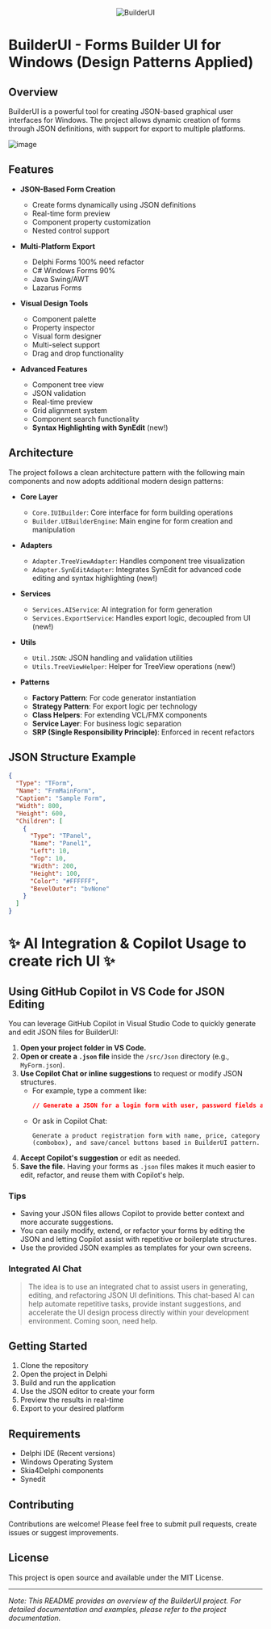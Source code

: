 <p align="center">
  <img src="https://github.com/user-attachments/assets/ec398da9-c462-40e8-b578-c3c264965042" alt="BuilderUI">
</p>

# BuilderUI - Forms Builder UI for Windows (Design Patterns Applied)

## Overview
BuilderUI is a powerful tool for creating JSON-based graphical user interfaces for Windows. The project allows dynamic creation of forms through JSON definitions, with support for export to multiple platforms.

![image](https://github.com/user-attachments/assets/4c088d07-b81d-486f-b178-0a91ccc46511)


## Features

- **JSON-Based Form Creation**
  - Create forms dynamically using JSON definitions
  - Real-time form preview
  - Component property customization
  - Nested control support

- **Multi-Platform Export**
  - Delphi Forms 100% need refactor
  - C# Windows Forms 90% 
  - Java Swing/AWT
  - Lazarus Forms

- **Visual Design Tools**
  - Component palette
  - Property inspector
  - Visual form designer
  - Multi-select support
  - Drag and drop functionality

- **Advanced Features**
  - Component tree view
  - JSON validation
  - Real-time preview
  - Grid alignment system
  - Component search functionality
  - **Syntax Highlighting with SynEdit** (new!)

## Architecture

The project follows a clean architecture pattern with the following main components and now adopts additional modern design patterns:

- **Core Layer**
  - `Core.IUIBuilder`: Core interface for form building operations
  - `Builder.UIBuilderEngine`: Main engine for form creation and manipulation

- **Adapters**
  - `Adapter.TreeViewAdapter`: Handles component tree visualization
  - `Adapter.SynEditAdapter`: Integrates SynEdit for advanced code editing and syntax highlighting (new!)

- **Services**
  - `Services.AIService`: AI integration for form generation
  - `Services.ExportService`: Handles export logic, decoupled from UI (new!)

- **Utils**
  - `Util.JSON`: JSON handling and validation utilities
  - `Utils.TreeViewHelper`: Helper for TreeView operations (new!)

- **Patterns**
  - **Factory Pattern**: For code generator instantiation
  - **Strategy Pattern**: For export logic per technology
  - **Class Helpers**: For extending VCL/FMX components
  - **Service Layer**: For business logic separation
  - **SRP (Single Responsibility Principle)**: Enforced in recent refactors

## JSON Structure Example

```json
{
  "Type": "TForm",
  "Name": "FrmMainForm",
  "Caption": "Sample Form",
  "Width": 800,
  "Height": 600,
  "Children": [
    {
      "Type": "TPanel",
      "Name": "Panel1",
      "Left": 10,
      "Top": 10,
      "Width": 200,
      "Height": 100,
      "Color": "#FFFFFF",
      "BevelOuter": "bvNone"
    }
  ]
}
```

# ✨ AI Integration & Copilot Usage to create rich UI ✨

## Using GitHub Copilot in VS Code for JSON Editing

You can leverage GitHub Copilot in Visual Studio Code to quickly generate and edit JSON files for BuilderUI:

1. **Open your project folder in VS Code.**
2. **Open or create a `.json` file** inside the `/src/Json` directory (e.g., `MyForm.json`).
3. **Use Copilot Chat or inline suggestions** to request or modify JSON structures.
   - For example, type a comment like:
     ```json
     // Generate a JSON for a login form with user, password fields and a login button based in BuilderUI pattern.
     ```
   - Or ask in Copilot Chat:
     ```
     Generate a product registration form with name, price, category (combobox), and save/cancel buttons based in BuilderUI pattern.
     ```
4. **Accept Copilot's suggestion** or edit as needed.
5. **Save the file.** Having your forms as `.json` files makes it much easier to edit, refactor, and reuse them with Copilot's help.

### Tips

- Saving your JSON files allows Copilot to provide better context and more accurate suggestions.
- You can easily modify, extend, or refactor your forms by editing the JSON and letting Copilot assist with repetitive or boilerplate structures.
- Use the provided JSON examples as templates for your own screens.

### Integrated AI Chat

> The idea is to use an integrated chat to assist users in generating, editing, and refactoring JSON UI definitions. This chat-based AI can help automate repetitive tasks, provide instant suggestions, and accelerate the UI design process directly within your development environment. Coming soon, need help.

## Getting Started

1. Clone the repository
2. Open the project in Delphi
3. Build and run the application
4. Use the JSON editor to create your form
5. Preview the results in real-time
6. Export to your desired platform

## Requirements

- Delphi IDE (Recent versions)
- Windows Operating System
- Skia4Delphi components
- Synedit

## Contributing

Contributions are welcome! Please feel free to submit pull requests, create issues or suggest improvements.

## License

This project is open source and available under the MIT License.

---

*Note: This README provides an overview of the BuilderUI project. For detailed documentation and examples, please refer to the project documentation.*


